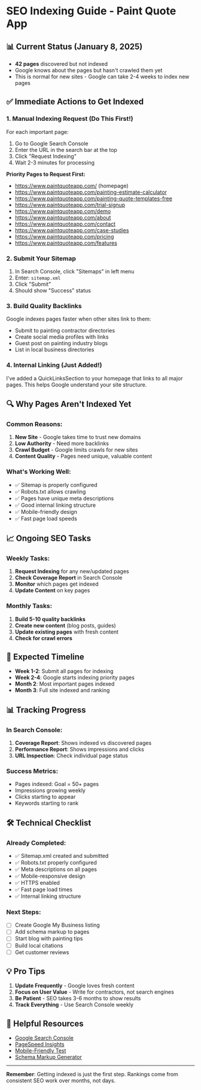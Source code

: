 # SEO Indexing Guide - Paint Quote App

## 📊 Current Status (January 8, 2025)
- **42 pages** discovered but not indexed
- Google knows about the pages but hasn't crawled them yet
- This is normal for new sites - Google can take 2-4 weeks to index new pages

## ✅ Immediate Actions to Get Indexed

### 1. **Manual Indexing Request (Do This First!)**
For each important page:
1. Go to Google Search Console
2. Enter the URL in the search bar at the top
3. Click "Request Indexing"
4. Wait 2-3 minutes for processing

**Priority Pages to Request First:**
- https://www.paintquoteapp.com/ (homepage)
- https://www.paintquoteapp.com/painting-estimate-calculator
- https://www.paintquoteapp.com/painting-quote-templates-free
- https://www.paintquoteapp.com/trial-signup
- https://www.paintquoteapp.com/demo
- https://www.paintquoteapp.com/about
- https://www.paintquoteapp.com/contact
- https://www.paintquoteapp.com/case-studies
- https://www.paintquoteapp.com/pricing
- https://www.paintquoteapp.com/features

### 2. **Submit Your Sitemap**
1. In Search Console, click "Sitemaps" in left menu
2. Enter: `sitemap.xml`
3. Click "Submit"
4. Should show "Success" status

### 3. **Build Quality Backlinks**
Google indexes pages faster when other sites link to them:
- Submit to painting contractor directories
- Create social media profiles with links
- Guest post on painting industry blogs
- List in local business directories

### 4. **Internal Linking (Just Added!)**
I've added a QuickLinksSection to your homepage that links to all major pages. This helps Google understand your site structure.

## 🔍 Why Pages Aren't Indexed Yet

### Common Reasons:
1. **New Site** - Google takes time to trust new domains
2. **Low Authority** - Need more backlinks
3. **Crawl Budget** - Google limits crawls for new sites
4. **Content Quality** - Pages need unique, valuable content

### What's Working Well:
- ✅ Sitemap is properly configured
- ✅ Robots.txt allows crawling
- ✅ Pages have unique meta descriptions
- ✅ Good internal linking structure
- ✅ Mobile-friendly design
- ✅ Fast page load speeds

## 📈 Ongoing SEO Tasks

### Weekly Tasks:
1. **Request Indexing** for any new/updated pages
2. **Check Coverage Report** in Search Console
3. **Monitor** which pages get indexed
4. **Update Content** on key pages

### Monthly Tasks:
1. **Build 5-10 quality backlinks**
2. **Create new content** (blog posts, guides)
3. **Update existing pages** with fresh content
4. **Check for crawl errors**

## 🚀 Expected Timeline

- **Week 1-2**: Submit all pages for indexing
- **Week 2-4**: Google starts indexing priority pages
- **Month 2**: Most important pages indexed
- **Month 3**: Full site indexed and ranking

## 📊 Tracking Progress

### In Search Console:
1. **Coverage Report**: Shows indexed vs discovered pages
2. **Performance Report**: Shows impressions and clicks
3. **URL Inspection**: Check individual page status

### Success Metrics:
- Pages indexed: Goal = 50+ pages
- Impressions growing weekly
- Clicks starting to appear
- Keywords starting to rank

## 🛠️ Technical Checklist

### Already Completed:
- ✅ Sitemap.xml created and submitted
- ✅ Robots.txt properly configured
- ✅ Meta descriptions on all pages
- ✅ Mobile-responsive design
- ✅ HTTPS enabled
- ✅ Fast page load times
- ✅ Internal linking structure

### Next Steps:
- [ ] Create Google My Business listing
- [ ] Add schema markup to pages
- [ ] Start blog with painting tips
- [ ] Build local citations
- [ ] Get customer reviews

## 💡 Pro Tips

1. **Update Frequently** - Google loves fresh content
2. **Focus on User Value** - Write for contractors, not search engines
3. **Be Patient** - SEO takes 3-6 months to show results
4. **Track Everything** - Use Search Console weekly

## 🔗 Helpful Resources

- [Google Search Console](https://search.google.com/search-console)
- [PageSpeed Insights](https://pagespeed.web.dev/)
- [Mobile-Friendly Test](https://search.google.com/test/mobile-friendly)
- [Schema Markup Generator](https://technicalseo.com/tools/schema-markup-generator/)

---

**Remember**: Getting indexed is just the first step. Rankings come from consistent SEO work over months, not days.
